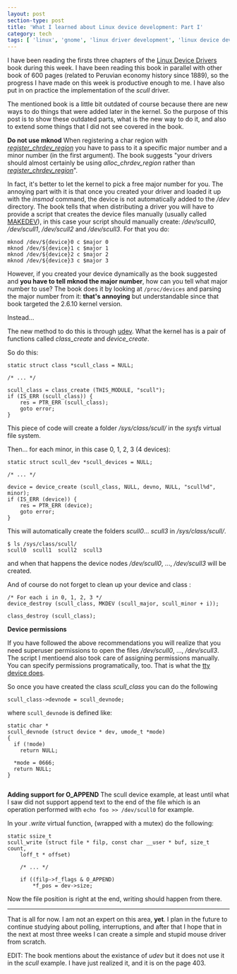 ```yaml
---
layout: post
section-type: post
title: 'What I learned about Linux device development: Part I'
category: tech
tags: [ 'linux', 'gnome', 'linux driver development', 'linux device development' ]
---
```



I have been reading the firsts three chapters of the [Linux Device Drivers](https://lwn.net/Kernel/LDD3/) book during this week. I have been reading this book in parallel with other book of 600 pages (related to Peruvian economy history since 1889), so the progress I have made on this week is productive enough to me. I have also put in on practice the implementation of the *scull* driver.

The mentioned book is a little bit outdated of course because there are new ways to do things that were added later in the kernel. So the purpose of this post is to show these outdated parts, what is the new way to do it, and also to extend some things that I did not see covered in the book. 

**Do not use mknod** 
When registering a char region with *[register_chrdev_region](https://www.kernel.org/doc/html/latest/core-api/kernel-api.html?highlight=register_chrdev_region#c.register_chrdev_region)* you have to pass to it a specific major number and a minor number (in the first argument). The book suggests "your drivers should almost certainly be using
*alloc_chrdev_region* rather than *[register_chrdev_region](https://www.kernel.org/doc/html/latest/core-api/kernel-api.html?highlight=register_chrdev_region#c.alloc_chrdev_region)*".

In fact, it's better to let the kernel to pick a free major number for you.  The annoying part with it is that once you created your driver and loaded it up with the *insmod* command, the device is not automatically added to the */dev* directory. The book tells that when distributing a driver you will have to provide a script that creates the device files manually (usually called [MAKEDEV](http://manpages.ubuntu.com/manpages/xenial/man8/MAKEDEV.8.html)), in this case your script should manually create: */dev/scull0*, */dev/scull1*, */dev/scull2* and */dev/scull3*. For that you do:

```
mknod /dev/${device}0 c $major 0
mknod /dev/${device}1 c $major 1
mknod /dev/${device}2 c $major 2
mknod /dev/${device}3 c $major 3
```

However, if you created your device dynamically as the book suggested and **you have to tell mknod the major number**, how can you tell what major number to use? The book does it by looking at `/proc/devices` and parsing the major number from it: **that's annoying** but understandable since that book targeted the 2.6.10 kernel version. 

Instead...

The new method to do this is through [udev](https://en.wikipedia.org/wiki/Udev).  What the kernel has is a pair of functions called *class_create* and *device_create*. 

So do this:
```
static struct class *scull_class = NULL;

/* ... */

scull_class = class_create (THIS_MODULE, "scull");
if (IS_ERR (scull_class)) {
    res = PTR_ERR (scull_class);
    goto error;
}
```
This piece of code will create a folder */sys/class/scull/* in the *sysfs* virtual file system.

Then... for each minor, in this case 0, 1, 2, 3 (4 devices):
```
static struct scull_dev *scull_devices = NULL;

/* ... */

device = device_create (scull_class, NULL, devno, NULL, "scull%d", minor);
if (IS_ERR (device)) {
    res = PTR_ERR (device);
    goto error;
}
```
This will automatically create the folders *scull0*... *scull3* in */sys/class/scull/*. 
```
$ ls /sys/class/scull/
scull0  scull1  scull2  scull3
```
and when that happens the device nodes */dev/scull0*, ..., */dev/scull3* will be created.

And of course do not forget to clean up your device and class :
```
/* For each i in 0, 1, 2, 3 */
device_destroy (scull_class, MKDEV (scull_major, scull_minor + i));
```
```
class_destroy (scull_class);
```

**Device permissions** 

If you have followed the above recommendations you will realize that you need superuser permissions to open the files */dev/scull0*, ..., */dev/scull3*. The script I mentioend also took care of assigning permissions manually. You can specify permissions programatically, too. That is what the [tty device does](https://github.com/torvalds/linux/blob/v4.6/drivers/tty/tty_io.c#L3595-L3603).

So once you have created the class *scull_class* you can do the following

```
scull_class->devnode = scull_devnode;
```

where `scull_devnode` is defined like:
```
static char *
scull_devnode (struct device * dev, umode_t *mode)
{
  if (!mode)
    return NULL;

  *mode = 0666;
  return NULL;
}


```

**Adding support for O_APPEND** 
The scull device example, at least until what I saw did not support append text to the end of the file which is an operation performed with `echo foo >> /dev/scull0` for example. 

In your *.write* virtual function, (wrapped with a mutex) do the following:
```
static ssize_t
scull_write (struct file * filp, const char __user * buf, size_t count,
    loff_t * offset)

	/* ... */
	
	if ((filp->f_flags & O_APPEND)
	    *f_pos = dev->size;

```
Now the file position is right at the end, writing should happen from there. 


----

That is all for now. I am not an expert on this area, **yet**.  I plan in the future to continue studying about polling, interruptions, and after that I hope that in the next at most three weeks I can create a simple and stupid mouse driver from scratch. 


EDIT: The book mentions about the existance of *udev* but it does not use it in the *scull* example. I have just realized it, and it is on the page 403.
